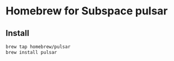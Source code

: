 # Homebrew for Subspace pulsar

## Install

```bash
brew tap homebrew/pulsar
brew install pulsar
```
